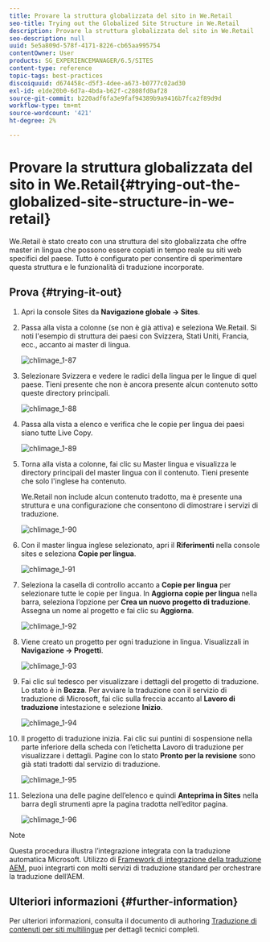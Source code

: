 ```yaml
---
title: Provare la struttura globalizzata del sito in We.Retail
seo-title: Trying out the Globalized Site Structure in We.Retail
description: Provare la struttura globalizzata del sito in We.Retail
seo-description: null
uuid: 5e5a809d-578f-4171-8226-cb65aa995754
contentOwner: User
products: SG_EXPERIENCEMANAGER/6.5/SITES
content-type: reference
topic-tags: best-practices
discoiquuid: d674458c-d5f3-4dee-a673-b0777c02ad30
exl-id: e1de20b0-6d7a-4bda-b62f-c2808fd0af28
source-git-commit: b220adf6fa3e9faf94389b9a9416b7fca2f89d9d
workflow-type: tm+mt
source-wordcount: '421'
ht-degree: 2%

---
```


# Provare la struttura globalizzata del sito in We.Retail{#trying-out-the-globalized-site-structure-in-we-retail}

We.Retail è stato creato con una struttura del sito globalizzata che offre master in lingua che possono essere copiati in tempo reale su siti web specifici del paese. Tutto è configurato per consentire di sperimentare questa struttura e le funzionalità di traduzione incorporate.

## Prova {#trying-it-out}

1. Apri la console Sites da **Navigazione globale -> Sites**.
1. Passa alla vista a colonne (se non è già attiva) e seleziona We.Retail. Si noti l&#39;esempio di struttura dei paesi con Svizzera, Stati Uniti, Francia, ecc., accanto ai master di lingua.

   ![chlimage_1-87](assets/chlimage_1-87a.png)

1. Selezionare Svizzera e vedere le radici della lingua per le lingue di quel paese. Tieni presente che non è ancora presente alcun contenuto sotto queste directory principali.

   ![chlimage_1-88](assets/chlimage_1-88a.png)

1. Passa alla vista a elenco e verifica che le copie per lingua dei paesi siano tutte Live Copy.

   ![chlimage_1-89](assets/chlimage_1-89a.png)

1. Torna alla vista a colonne, fai clic su Master lingua e visualizza le directory principali del master lingua con il contenuto. Tieni presente che solo l&#39;inglese ha contenuto.

   We.Retail non include alcun contenuto tradotto, ma è presente una struttura e una configurazione che consentono di dimostrare i servizi di traduzione.

   ![chlimage_1-90](assets/chlimage_1-90a.png)

1. Con il master lingua inglese selezionato, apri il **Riferimenti** nella console sites e seleziona **Copie per lingua**.

   ![chlimage_1-91](assets/chlimage_1-91.png)

1. Seleziona la casella di controllo accanto a **Copie per lingua** per selezionare tutte le copie per lingua. In **Aggiorna copie per lingua** nella barra, seleziona l’opzione per **Crea un nuovo progetto di traduzione**. Assegna un nome al progetto e fai clic su **Aggiorna**.

   ![chlimage_1-92](assets/chlimage_1-92.png)

1. Viene creato un progetto per ogni traduzione in lingua. Visualizzali in **Navigazione -> Progetti**.

   ![chlimage_1-93](assets/chlimage_1-93.png)

1. Fai clic sul tedesco per visualizzare i dettagli del progetto di traduzione. Lo stato è in **Bozza**. Per avviare la traduzione con il servizio di traduzione di Microsoft, fai clic sulla freccia accanto al **Lavoro di traduzione** intestazione e selezione **Inizio**.

   ![chlimage_1-94](assets/chlimage_1-94.png)

1. Il progetto di traduzione inizia. Fai clic sui puntini di sospensione nella parte inferiore della scheda con l’etichetta Lavoro di traduzione per visualizzare i dettagli. Pagine con lo stato **Pronto per la revisione** sono già stati tradotti dal servizio di traduzione.

   ![chlimage_1-95](assets/chlimage_1-95.png)

1. Seleziona una delle pagine dell’elenco e quindi **Anteprima in Sites** nella barra degli strumenti apre la pagina tradotta nell’editor pagina.

   ![chlimage_1-96](assets/chlimage_1-96.png)

>[!NOTE]
>
>Questa procedura illustra l’integrazione integrata con la traduzione automatica Microsoft. Utilizzo di [Framework di integrazione della traduzione AEM](/help/sites-administering/translation.md), puoi integrarti con molti servizi di traduzione standard per orchestrare la traduzione dell’AEM.

## Ulteriori informazioni {#further-information}

Per ulteriori informazioni, consulta il documento di authoring [Traduzione di contenuti per siti multilingue](/help/sites-administering/translation.md) per dettagli tecnici completi.
